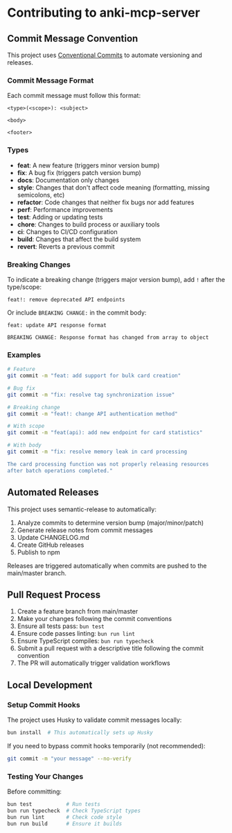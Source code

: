 # Contributing to anki-mcp-server

## Commit Message Convention

This project uses [Conventional Commits](https://www.conventionalcommits.org/) to automate versioning and releases.

### Commit Message Format

Each commit message must follow this format:

```
<type>(<scope>): <subject>

<body>

<footer>
```

### Types

- **feat**: A new feature (triggers minor version bump)
- **fix**: A bug fix (triggers patch version bump)  
- **docs**: Documentation only changes
- **style**: Changes that don't affect code meaning (formatting, missing semicolons, etc)
- **refactor**: Code changes that neither fix bugs nor add features
- **perf**: Performance improvements
- **test**: Adding or updating tests
- **chore**: Changes to build process or auxiliary tools
- **ci**: Changes to CI/CD configuration
- **build**: Changes that affect the build system
- **revert**: Reverts a previous commit

### Breaking Changes

To indicate a breaking change (triggers major version bump), add `!` after the type/scope:

```
feat!: remove deprecated API endpoints
```

Or include `BREAKING CHANGE:` in the commit body:

```
feat: update API response format

BREAKING CHANGE: Response format has changed from array to object
```

### Examples

```bash
# Feature
git commit -m "feat: add support for bulk card creation"

# Bug fix
git commit -m "fix: resolve tag synchronization issue"

# Breaking change
git commit -m "feat!: change API authentication method"

# With scope
git commit -m "feat(api): add new endpoint for card statistics"

# With body
git commit -m "fix: resolve memory leak in card processing

The card processing function was not properly releasing resources
after batch operations completed."
```

## Automated Releases

This project uses semantic-release to automatically:

1. Analyze commits to determine version bump (major/minor/patch)
2. Generate release notes from commit messages
3. Update CHANGELOG.md
4. Create GitHub releases
5. Publish to npm

Releases are triggered automatically when commits are pushed to the main/master branch.

## Pull Request Process

1. Create a feature branch from main/master
2. Make your changes following the commit conventions
3. Ensure all tests pass: `bun test`
4. Ensure code passes linting: `bun run lint`
5. Ensure TypeScript compiles: `bun run typecheck`
6. Submit a pull request with a descriptive title following the commit convention
7. The PR will automatically trigger validation workflows

## Local Development

### Setup Commit Hooks

The project uses Husky to validate commit messages locally:

```bash
bun install  # This automatically sets up Husky
```

If you need to bypass commit hooks temporarily (not recommended):

```bash
git commit -m "your message" --no-verify
```

### Testing Your Changes

Before committing:

```bash
bun test           # Run tests
bun run typecheck  # Check TypeScript types
bun run lint       # Check code style
bun run build      # Ensure it builds
```